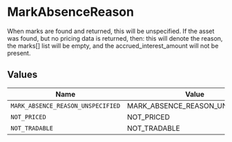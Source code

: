 # MarkAbsenceReason

When marks are found and returned, this will be unspecified. If the asset was found, but no pricing data is returned, then: this will denote the reason, the marks[] list will be empty, and the accrued_interest_amount will not be present.


## Values

| Name                              | Value                             |
| --------------------------------- | --------------------------------- |
| `MARK_ABSENCE_REASON_UNSPECIFIED` | MARK_ABSENCE_REASON_UNSPECIFIED   |
| `NOT_PRICED`                      | NOT_PRICED                        |
| `NOT_TRADABLE`                    | NOT_TRADABLE                      |